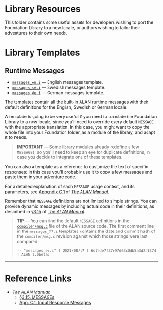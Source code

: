# Library Resources

This folder contains some useful assets for developers wishing to port the Foundation Library to a new locale, or authors wishing to tailor their adventures to their own needs.

# Library Templates

## Runtime Messages

- [`messages_en.i`][messages_en.i] — English messages template.
- [`messages_sv.i`][messages_sv.i] — Swedish messages template.
- [`messages_de.i`][messages_de.i] — German messages template.

The templates contain all the built-in ALAN runtime messages with their default definitions for the English, Swedish or German locale.

A template is going to be very useful if you need to translate the Foundation Library to a new locale, since you'll need to override every default `MESSAGE` with the appropriate translation.
In this case, you might want to copy the whole file into your Foundation folder, as a module of the library, and adapt it to needs.

> **IMPORTANT** — Some library modules already redefine a few `MESSAGE`s; so you'll need to keep an eye for duplicate definitions, in case you decide to integrate one of these templates.

You can also a template as a reference to customize the text of specific responses; in this case you'll probably use it to copy a few messages and paste them in your adventure code.

For a detailed explanation of each `MESSAGE` usage context, and its parameters, see [Appendix C.1][§C.1] of _[The ALAN Manual]_.

Remember that `MESSAGE` definitions are not limited to simple strings.
You can provide dynamic messages by including actual code in their definitions, as described in [§3.15] of _[The ALAN Manual]_.

> **TIP** — You can find the default `MESSAGE` definitions in the [`compiler/msg.c`][msg.c] file of the ALAN source code.
> The first comment line in the `messages_??.i` templates contains the date and commit hash of the `compiler/msg.c` revision against which those strings were last compared:
>
>     -- "messages_en.i" | 2021/08/17 | 6d7ede7f37e97d63c8db5a3d2a1374 | ALAN 3.0beta7


-------------------------------------------------------------------------------

# Reference Links

- _[The ALAN Manual]_:
    + [§3.15. MESSAGEs][§3.15]
    + [App. C.1. Input Response Messages][§C.1]

<!-----------------------------------------------------------------------------
                               REFERENCE LINKS
------------------------------------------------------------------------------>

<!-- ALAN Manual -->

[The ALAN Manual]: https://alan-if.github.io/alan-docs/manual-beta/manual.html "Read The ALAN Manual online"
[§3.15]: https://alan-if.github.io/alan-docs/manual-beta/manual.html#_messages
[§C.1]: https://alan-if.github.io/alan-docs/manual-beta/manual.html#_input_response_messages

<!-- ALAN sources -->

[msg.c]: https://github.com/alan-if/alan/blob/master/compiler/msg.c

<!-- project files -->

[messages_de.i]: ./messages_de.i "View German ALAN messages template"
[messages_en.i]: ./messages_en.i "View English ALAN messages template"
[messages_sv.i]: ./messages_sv.i "View Swedish ALAN messages template"

<!-- EOF -->
